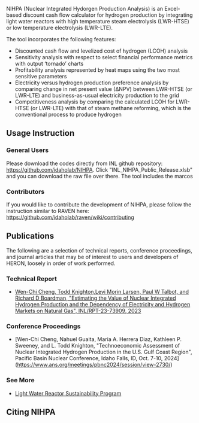 
NIHPA (Nuclear Integrated Hydorgen Production Analysis) is an Excel-based discount cash flow calculator for hydrogen production by integrating light water reactors with high temperature steam electrolysis (LWR-HTSE) or low temperature electrolysis (LWR-LTE).  
 
The tool incorporates the following features:

- Discounted cash flow and levelized cost of hydrogen (LCOH) analysis
- Sensitivity analysis with respect to select financial performance metrics with output ‘tornado’ charts
- Profitability analysis represented by heat maps using the two most sensitive parameters
- Electricity versus hydrogen production preference analysis by comparing change in net present value (∆NPV) between LWR-HTSE (or LWR-LTE) and business-as-usual electricity production to the grid
- Competitiveness analysis by comparing the calculated LCOH for LWR-HTSE (or LWR-LTE) with that of steam methane reforming, which is the conventional process to produce hydrogen

## Usage Instruction

### General Users
Please download the codes directly from INL github repository: https://github.com/idaholab/NIHPA. Click "INL_NIHPA_Public_Release.xlsb" and you can download the raw file over there. The tool includes the marcos 

### Contributors
If you would like to contribute the development of NIHPA, please follow the instruction similar to RAVEN here: https://github.com/idaholab/raven/wiki/contributing 

## Publications
The following are a selection of technical reports, conference proceedings, and journal articles that may be of interest to users and developers of HERON, loosely in order of work performed.

### Technical Report
- [Wen-Chi Cheng, Todd Knighton,Levi Morin Larsen, Paul W Talbot, and Richard D Boardman, "Estimating the Value of Nuclear Integrated Hydrogen Production and the Dependency of Electricity and Hydrogen Markets on Natural Gas", INL/RPT-23-73909, 2023](https://www.osti.gov/biblio/2315033)

### Conference Proceedings
- [Wen-Chi Cheng, Nahuel Guaita, Maria A. Herrera Diaz, Kathleen P. Sweeney, and L. Todd Knighton, "Technoeconomic Assessment of Nuclear Integrated Hydrogen Production in the U.S. Gulf Coast Region", Pacific Basin Nuclear Conference, Idaho Falls, ID, Oct. 7-10, 2024]
(https://www.ans.org/meetings/pbnc2024/session/view-2730/)

### See More
- [Light Water Reactor Sustainability Program](https://lwrs.inl.gov/SitePages/Home.aspx)

## Citing NIHPA


